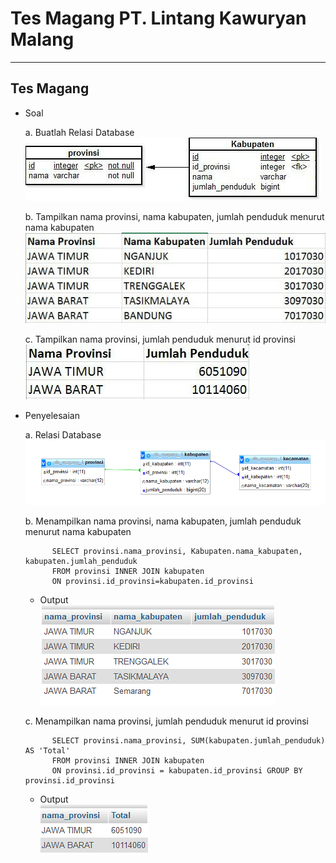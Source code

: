 # Tes Magang PT. Lintang Kawuryan Malang
***

## Tes Magang 

* Soal

	a. Buatlah Relasi Database                                                    
![Screenshot](img/soalTes2_a.png) 

	b. Tampilkan nama provinsi, nama kabupaten, jumlah penduduk menurut nama kabupaten
![Screenshot](img/soalTes2_b.png) 

	c. Tampilkan nama provinsi, jumlah penduduk menurut id provinsi                               
![Screenshot](img/soalTes2_c.png) 

* Penyelesaian

	a. Relasi Database                                    
![Screenshot](img/jawabanTes2_a.png) 

	b. Menampilkan nama provinsi, nama kabupaten, jumlah penduduk menurut nama kabupaten

			SELECT provinsi.nama_provinsi, Kabupaten.nama_kabupaten, kabupaten.jumlah_penduduk 
			FROM provinsi INNER JOIN kabupaten 
			ON provinsi.id_provinsi=kabupaten.id_provinsi	
			
	* Output                                       
	![Screenshot](img/jawabanTes2_b.png)

	c. Menampilkan nama provinsi, jumlah penduduk menurut id provinsi

			SELECT provinsi.nama_provinsi, SUM(kabupaten.jumlah_penduduk) AS 'Total' 
			FROM provinsi INNER JOIN kabupaten 
			ON provinsi.id_provinsi = kabupaten.id_provinsi GROUP BY provinsi.id_provinsi

	* Output                     
	![Screenshot](img/jawabanTes2_c.png)

